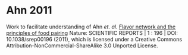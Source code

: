 # Ahn 2011

Work to facilitate understanding of Ahn *et. al.* [Flavor network and the principles of food pairing](https://www.nature.com/articles/srep00196) Nature: SCIENTIFIC REPORTS | 1 : 196 | DOI: 10.1038/srep00196 (2011), which is licensed under a Creative Commons Attribution-NonCommercial-ShareAlike 3.0 Unported License.

